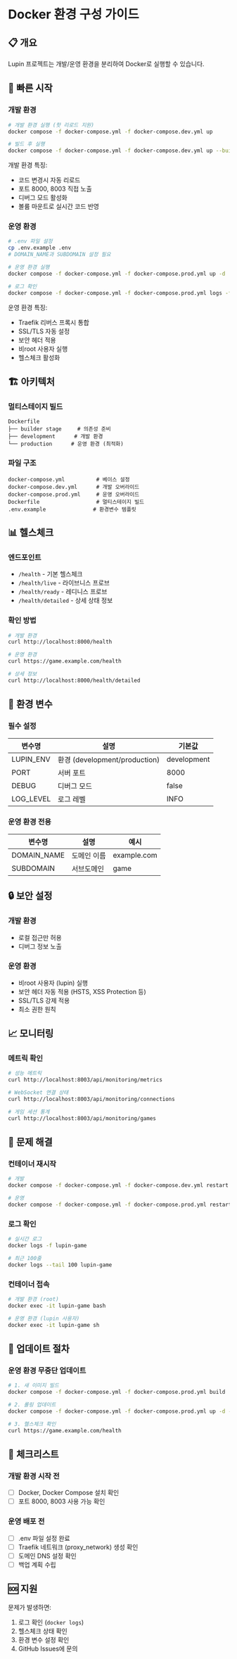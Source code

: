 # Docker 환경 구성 가이드

## 📋 개요

Lupin 프로젝트는 개발/운영 환경을 분리하여 Docker로 실행할 수 있습니다.

## 🚀 빠른 시작

### 개발 환경

```bash
# 개발 환경 실행 (핫 리로드 지원)
docker compose -f docker-compose.yml -f docker-compose.dev.yml up

# 빌드 후 실행
docker compose -f docker-compose.yml -f docker-compose.dev.yml up --build
```

개발 환경 특징:
- 코드 변경시 자동 리로드
- 포트 8000, 8003 직접 노출
- 디버그 모드 활성화
- 볼륨 마운트로 실시간 코드 반영

### 운영 환경

```bash
# .env 파일 설정
cp .env.example .env
# DOMAIN_NAME과 SUBDOMAIN 설정 필요

# 운영 환경 실행
docker compose -f docker-compose.yml -f docker-compose.prod.yml up -d

# 로그 확인
docker compose -f docker-compose.yml -f docker-compose.prod.yml logs -f
```

운영 환경 특징:
- Traefik 리버스 프록시 통합
- SSL/TLS 자동 설정
- 보안 헤더 적용
- 비root 사용자 실행
- 헬스체크 활성화

## 🏗️ 아키텍처

### 멀티스테이지 빌드

```
Dockerfile
├── builder stage     # 의존성 준비
├── development      # 개발 환경
└── production      # 운영 환경 (최적화)
```

### 파일 구조

```
docker-compose.yml          # 베이스 설정
docker-compose.dev.yml      # 개발 오버라이드
docker-compose.prod.yml     # 운영 오버라이드
Dockerfile                  # 멀티스테이지 빌드
.env.example               # 환경변수 템플릿
```

## 📊 헬스체크

### 엔드포인트

- `/health` - 기본 헬스체크
- `/health/live` - 라이브니스 프로브
- `/health/ready` - 레디니스 프로브
- `/health/detailed` - 상세 상태 정보

### 확인 방법

```bash
# 개발 환경
curl http://localhost:8000/health

# 운영 환경
curl https://game.example.com/health

# 상세 정보
curl http://localhost:8000/health/detailed
```

## 🔧 환경 변수

### 필수 설정

| 변수명 | 설명 | 기본값 |
|--------|------|--------|
| LUPIN_ENV | 환경 (development/production) | development |
| PORT | 서버 포트 | 8000 |
| DEBUG | 디버그 모드 | false |
| LOG_LEVEL | 로그 레벨 | INFO |

### 운영 환경 전용

| 변수명 | 설명 | 예시 |
|--------|------|------|
| DOMAIN_NAME | 도메인 이름 | example.com |
| SUBDOMAIN | 서브도메인 | game |

## 🔒 보안 설정

### 개발 환경
- 로컬 접근만 허용
- 디버그 정보 노출

### 운영 환경
- 비root 사용자 (lupin) 실행
- 보안 헤더 자동 적용 (HSTS, XSS Protection 등)
- SSL/TLS 강제 적용
- 최소 권한 원칙

## 📈 모니터링

### 메트릭 확인

```bash
# 성능 메트릭
curl http://localhost:8003/api/monitoring/metrics

# WebSocket 연결 상태
curl http://localhost:8003/api/monitoring/connections

# 게임 세션 통계
curl http://localhost:8003/api/monitoring/games
```

## 🐛 문제 해결

### 컨테이너 재시작

```bash
# 개발
docker compose -f docker-compose.yml -f docker-compose.dev.yml restart

# 운영
docker compose -f docker-compose.yml -f docker-compose.prod.yml restart
```

### 로그 확인

```bash
# 실시간 로그
docker logs -f lupin-game

# 최근 100줄
docker logs --tail 100 lupin-game
```

### 컨테이너 접속

```bash
# 개발 환경 (root)
docker exec -it lupin-game bash

# 운영 환경 (lupin 사용자)
docker exec -it lupin-game sh
```

## 🔄 업데이트 절차

### 운영 환경 무중단 업데이트

```bash
# 1. 새 이미지 빌드
docker compose -f docker-compose.yml -f docker-compose.prod.yml build

# 2. 롤링 업데이트
docker compose -f docker-compose.yml -f docker-compose.prod.yml up -d --no-deps --build lupin

# 3. 헬스체크 확인
curl https://game.example.com/health
```

## 📝 체크리스트

### 개발 환경 시작 전
- [ ] Docker, Docker Compose 설치 확인
- [ ] 포트 8000, 8003 사용 가능 확인

### 운영 배포 전
- [ ] .env 파일 설정 완료
- [ ] Traefik 네트워크 (proxy_network) 생성 확인
- [ ] 도메인 DNS 설정 확인
- [ ] 백업 계획 수립

## 🆘 지원

문제가 발생하면:
1. 로그 확인 (`docker logs`)
2. 헬스체크 상태 확인
3. 환경 변수 설정 확인
4. GitHub Issues에 문의